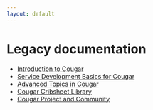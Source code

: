 ```yaml
---
layout: default
---
```

Legacy documentation
====================

* [Introduction to Cougar](Introduction_to_Cougar.html)
* [Service Development Basics for Cougar](Service_Development_Basics_for_Cougar.html)
* [Advanced Topics in Cougar](Advanced_Topics_in_Cougar.html)
* [Cougar Cribsheet Library](Cougar_Cribsheet_Library.html)
* [Cougar Project and Community](Cougar_Project_and_Community.html)
